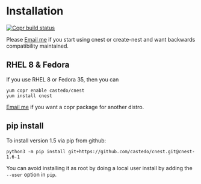 Installation
============

<a class="reference external" href="https://copr.fedorainfracloud.org/coprs/castedo/cnest/package/cnest/">
  <img src="https://copr.fedorainfracloud.org/coprs/castedo/cnest/package/cnest/status_image/last_build.png" alt="Copr build status"/>
</a>

Please [Email me](mailto:castedo@castedo.com) if you start using cnest or
create-nest and want backwards compatibility maintained.


RHEL 8 &amp; Fedora
-------------------

If you use RHEL 8 or Fedora 35, then you can

```text
yum copr enable castedo/cnest
yum install cnest
```
[Email me](mailto:castedo@castedo.com) if you want a copr package for another distro.


pip install
-----------

To install version 1.5 via pip from github:

```text
python3 -m pip install git+https://github.com/castedo/cnest.git@cnest-1.6-1
```

You can avoid installing it as root by doing a local user install by adding the
`--user` option in `pip`.


